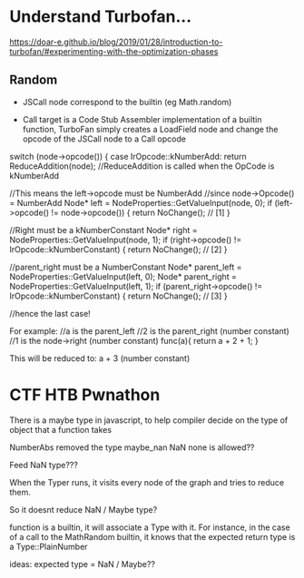 # Understand Turbofan...

https://doar-e.github.io/blog/2019/01/28/introduction-to-turbofan/#experimenting-with-the-optimization-phases

## Random

- JSCall node correspond to the builtin (eg Math.random)

- Call target is a Code Stub Assembler implementation of a builtin function, TurboFan simply creates a LoadField node and change the opcode of the JSCall node to a Call opcode


switch (node->opcode()) {
    case IrOpcode::kNumberAdd:
      return ReduceAddition(node); //ReduceAddition is called when the OpCode is kNumberAdd
	  
//This means the left->opcode must be NumberAdd
//since node->Opcode() = NumberAdd
Node* left = NodeProperties::GetValueInput(node, 0);
  if (left->opcode() != node->opcode()) {
    return NoChange(); // [1]
  }

//Right must be a kNumberConstant
  Node* right = NodeProperties::GetValueInput(node, 1);
  if (right->opcode() != IrOpcode::kNumberConstant) {
    return NoChange(); // [2]
  }

//parent_right must be a NumberConstant
  Node* parent_left = NodeProperties::GetValueInput(left, 0);
  Node* parent_right = NodeProperties::GetValueInput(left, 1);
  if (parent_right->opcode() != IrOpcode::kNumberConstant) {
    return NoChange(); // [3]
  }

//hence the last case!

For example:
//a is the parent_left
//2 is the parent_right (number constant)
//1 is the node->right (number constant)
func(a){
	return a + 2 + 1;
}

This will be reduced to:
	a + 3 (number constant)



# CTF HTB Pwnathon
There is a maybe type in javascript,
to help compiler decide on the type of object
that a function takes

NumberAbs removed the type maybe_nan
NaN none is allowed??


Feed NaN type???

When the Typer runs, it visits every node of the graph and tries to reduce them.

So it doesnt reduce NaN / Maybe type?

function is a builtin, it will associate a Type with it. For instance, in the case of a call to the MathRandom builtin, it knows that the expected return type is a Type::PlainNumber


ideas: 
expected type = NaN / Maybe??